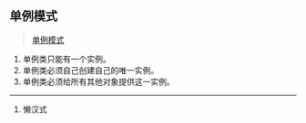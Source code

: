 ## 单例模式
> [单例模式](https://www.cnblogs.com/crazy-wang-android/p/9054771.html)
1. 单例类只能有一个实例。
2. 单例类必须自己创建自己的唯一实例。
3. 单例类必须给所有其他对象提供这一实例。
***
1. 懒汉式


